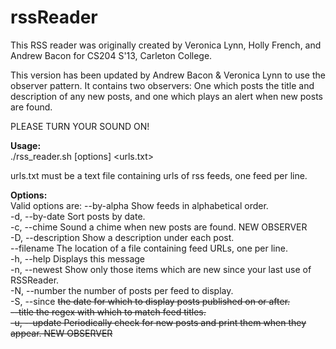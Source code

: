 rssReader
=========

This RSS reader was originally created by Veronica Lynn, Holly French, and Andrew
Bacon for CS204 S'13, Carleton College.

This version has been updated by Andrew Bacon & Veronica Lynn to use the observer pattern.
It contains two observers: One which posts the title and description of any new posts, and one which plays an alert when new posts are found. 

PLEASE TURN YOUR SOUND ON!

__Usage:__  
./rss_reader.sh [options] <urls.txt>  

urls.txt must be a text file containing urls of rss feeds, one feed per
line.  

__Options:__  
Valid options are:
      --by-alpha     Show feeds in alphabetical order.  
  -d, --by-date      Sort posts by date.  
  -c, --chime        Sound a chime when new posts are found. NEW OBSERVER  
  -D, --description  Show a description under each post.  
      --filename     The location of a file containing feed URLs, one per line.  
  -h, --help         Displays this message  
  -n, --newest       Show only those items which are new since your last use of RSSReader.  
  -N, --number       <N> the number of posts per feed to display.  
  -S, --since        <S> the date for which to display posts published on or after.  
      --title        <S> the regex with which to match feed titles.  
  -u, --update       Periodically check for new posts and print them when they appear. NEW OBSERVER  
